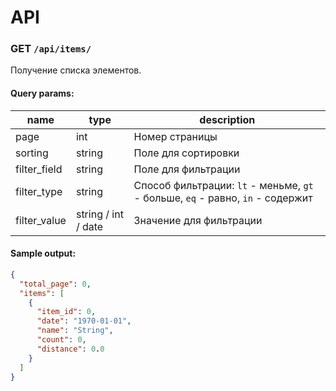 # API 
### **GET** `/api/items/`
Получение списка элементов.

#### Query params:
| name | type                | description                                                                   |
| ---- |---------------------|-------------------------------------------------------------------------------|
| page | int                 | Номер страницы                                                                |
| sorting | string              | Поле для сортировки                                                           |
| filter_field | string              | Поле для фильтрации                                                           |
| filter_type | string              | Способ фильтрации: `lt` - меньме, `gt` - больше, `eq` - равно, `in` - содержит |
| filter_value | string / int / date | Значение для фильтрации                                                       |

#### Sample output:
```json
{
  "total_page": 0,
  "items": [
    {
      "item_id": 0,
      "date": "1970-01-01",
      "name": "String",
      "count": 0,
      "distance": 0.0
    }
  ]
}
```